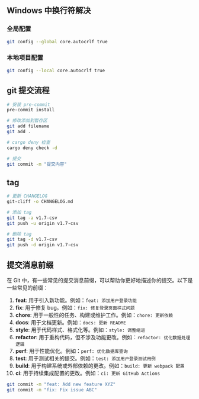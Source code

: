 
## Windows 中换行符解决
### 全局配置
```sh
git config --global core.autocrlf true

```

### 本地项目配置
```sh
git config --local core.autocrlf true
```

## git 提交流程
```sh
# 安装 pre-commit
pre-commit install

# 修改添加到暂存区
git add filename
git add .

# cargo deny 检查
cargo deny check -d

# 提交
git commit -m "提交内容"
```

## tag
```sh
# 更新 CHANGELOG
git-cliff -o CHANGELOG.md

# 添加 tag
git tag -a v1.7-csv
git push -u origin v1.7-csv

# 删除 tag
git tag -d v1.7-csv
git push -d origin v1.7-csv
```
## 提交消息前缀
在 Git 中，有一些常见的提交消息前缀，可以帮助你更好地描述你的提交。以下是一些常见的前缀：

1. **feat**: 用于引入新功能。例如：`feat: 添加用户登录功能`
2. **fix**: 用于修复 bug。例如：`fix: 修复登录页面样式问题`
3. **chore**: 用于一般性的任务、构建或维护工作。例如：`chore: 更新依赖`
4. **docs**: 用于文档更新。例如：`docs: 更新 README`
5. **style**: 用于代码样式、格式化等。例如：`style: 调整缩进`
6. **refactor**: 用于重构代码，但不涉及功能更改。例如：`refactor: 优化数据处理逻辑`
7. **perf**: 用于性能优化。例如：`perf: 优化数据库查询`
8. **test**: 用于测试相关的提交。例如：`test: 添加用户登录测试用例`
9. **build**: 用于构建系统或外部依赖的更改。例如：`build: 更新 webpack 配置`
10. **ci**: 用于持续集成配置的更改。例如：`ci: 更新 GitHub Actions`


```sh
git commit -m "feat: Add new feature XYZ"
git commit -m "fix: Fix issue ABC"
```
